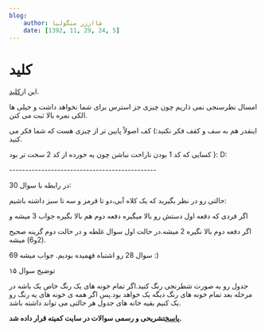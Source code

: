 ```yaml
---
blog:
    author: شااززز منگولیا
    date: [1392, 11, 29, 24, 5]
---
```

# کلید

<div class="cnt">
این از<a href="http://bayanbox.ir/id/8871561327690236008" target="_blank">کلید</a>.<p></p>
<p>امسال نظرسنجی نمی ذاریم چون چیزی جز استرس برای شما نخواهد داشت و خیلی ها الکی نمره بالا ثبت می کنن.</p>
<p>اینقدر هم به سف و کقف فکر نکنید:) کف اصولاً پایین تر از چیزی هست که شما فکر می کنید.</p>
<p>کسایی که کد 1 بودن ناراحت نباشن چون یه خورده از کد 2 سخت تر بود }: D:</p>
<p>----------------------------------------------</p>
<p>در رابطه با سوال 30:</p>
<p>حالتی رو در نظر بگیرید که یک کلاه آبی،دو تا قرمز و سه تا سبز داشته باشیم:</p>
<p>اگر فردی که دفعه اول دستش رو بالا میگیره دفعه دوم هم بالا بگیره جواب 3 میشه و</p>
<p>اگر دفعه دوم بالا نگیره 2 میشه.در حالت اول سوال غلطه و در حالت دوم گزینه صحیح (2و6) میشه.</p>
<p>سوال 28 رو اشتباه فهمیده بودیم. جواب میشه 69 :)</p>
<p>توضیح سوال ۱۵</p>
<p>جدول رو به صورت شطرنجی رنگ کنید.اگر تمام خونه های یک رنگ خاص یک باشه در مرحله بعد تمام خونه های رنگ دیگه یک خواهد بود.پس اگر همه ی خونه های یه رنگ رو یک کنیم بقیه خانه های جدول هر حالتی می تواند داشته باشد.</p>
<p><strong><a href="http://iranoi.org/" target="_blank">پاسخ</a>تشریحی و رسمی سوالات در سایت کمیته قرار داده شد.</strong></p>
</div>
